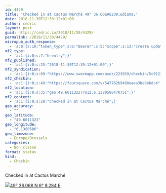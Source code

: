 ```yaml
---
id: 4429
title: 'Checked in at Cactus Marché 49° 36.06&#8230;&diams;'
date: 2018-11-30T12:39:12+01:00
author: cedric
layout: post
guid: https://cedric.io/2018/11/30/4429/
permalink: /2018/11/30/4429/
micropub_auth_response:
  - 'a:8:{s:10:"token_type";s:6:"Bearer";s:5:"scope";s:13:"create update";s:2:"me";s:18:"https://cedric.io/";s:9:"issued_by";s:45:"https://cedric.io/wp-json/indieauth/1.0/token";s:9:"client_id";s:27:"https://ownyourswarm.p3k.io";s:9:"issued_at";i:1542614471;s:4:"user";i:1;s:13:"last_accessed";i:1543577972;}'
mf2_type:
  - 'a:1:{i:0;s:7:"h-entry";}'
mf2_published:
  - 'a:1:{i:0;s:25:"2018-11-30T12:39:12+01:00";}'
mf2_syndication:
  - 'a:1:{i:0;s:69:"https://www.swarmapp.com/user/223939/checkin/5c0121609be522002ca3e471";}'
mf2_checkin:
  - 'a:1:{i:0;s:49:"https://foursquare.com/v/547762b9498eaea3be9ebdc4";}'
mf2_location:
  - 'a:1:{i:0;s:35:"geo:49.601132277612,6.1380586470751";}'
mf2_content:
  - 'a:1:{i:0;s:28:"Checked in at Cactus Marché";}'
geo_accuracy:
  - ""
geo_latitude:
  - "49.6011323"
geo_longitude:
  - "6.1380586"
geo_timezone:
  - Europe/Brussels
categories:
  - Non classé
format: status
kind:
  - Checkin
---
```

Checked in at Cactus Marché

<p class="sloc-display">
  <img class="icon-location" aria-label="Location: " aria-hidden="true" src="https://cedric.io/wp-content/plugins/simple-location/location.svg" /><span class="p-location"><data class="p-latitude" value="49.601132"></data><data class="p-longitude" value="6.138059"></data><a href="https://www.openstreetmap.org/?mlat=49.6011323&mlon=6.1380586#map=13/49.6011323/6.1380586">49° 36.068 N 6° 8.284 E</a></span>
</p>